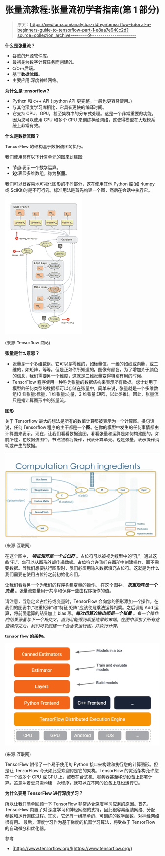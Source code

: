 # 张量流教程:张量流初学者指南(第 1 部分)

> 原文：<https://medium.com/analytics-vidhya/tensorflow-tutorial-a-beginners-guide-to-tensorflow-part-1-e8aa7e940c2d?source=collection_archive---------9----------------------->

**什么是张量流？**

*   谷歌的开源软件库。
*   最初是为数字计算任务而创建的。
*   c/c++后端。
*   基于**数据流图**。
*   主要应用:深度神经网络。

**为什么是 tensorflow？**

*   Python 和 c++ API ( python API 更完整，一般也更容易使用。)
*   与其他深度学习库相比，它具有更快的编译时间。
*   它支持 CPU、GPU，甚至集群中的分布式处理。这是一个非常重要的功能，因为您可以使用 CPU 和多个 GPU 来训练神经网络，这使得模型在大规模系统上非常有效。

**什么是数据流图？**

TensorFlow 的结构基于数据流图的执行。

我们使用具有以下计算单元的图来创建图:

*   **节点**:表示一个数学运算。
*   **边**:表示多维数组，称为**张量**。

我们可以很容易地可视化图形的不同部分，这在使用其他 Python 库(如 Numpy 或 SciKit)时是不可行的。标准用法是首先构建一个图，然后在会话中执行它。

![](img/8586c75cee74ca886caa7d2d9c099dc6.png)

(来源:Tensorflow 网站)

**张量是什么意思？**

*   张量是一个多维数组。它可以是零维的，如标量值，一维的如线或向量，或二维的，如矩阵，等等。但是正如你所知道的，图像有颜色，为了增加关于颜色的信息，我们需要另一个维度，这就是三维张量变得特别有用的时候。
*   TensorFlow 程序使用一种称为张量的数据结构来表示所有数据。您计划用于模型的任何类型的数据都可以存储在张量中。简单来说，张量就是一个多维数组(0 维张量:标量，1 维张量:向量，2 维张量:矩阵，以此类推)。因此，张量流只是指计算图形中的张量流。

**图形**

关于 Tensorflow 最大的想法是所有的数值计算都被表示为一个计算图。换句话说，任何 Tensorflow 程序的主干都是一个**图**。在你的模型中发生的任何事情都由计算图来表示。现在，让我们看看数据流图，看看张量和运算是如何构建图的。如前所述，在数据流图中，节点被称为操作，代表计算单元。边是张量，表示操作消耗或产生的数据。

![](img/223f5893d0fcbdf13fe4cf4e7a59fae3.png)

(来源:互联网)

在这个图中， ***特征矩阵是一个占位符*** 。占位符可以被视为模型中的“孔”，通过这些“孔”，您可以从图形外部传递数据。占位符允许我们在图形中创建操作，而不需要数据。当我们想要执行图形时，我们必须用输入数据填充占位符。这就是为什么我们需要在使用占位符之前初始化它们。

让我们看看另一个为我们的程序构建变量的操作。
在这个图中， ***权重矩阵是一个变量*** 。张量流变量用于共享和保存一些由程序操作的值。

请注意，当您定义占位符或变量时，TensorFlow 会向您的图形添加一个操作。在我们的图表中,“权重矩阵”和“特征
矩阵”应该使用乘法运算相乘。之后调用 Add 运算，将前面运算的结果加上 bias 项。***每次运算的输出都是一个张量*** *。*每一个操作的结果张量与下一个相交叉，直到可能得到期望结果的末端。在图中添加了所有这些操作之后，我们可以创建一个会话来运行图，并执行计算*。*

**tensor flow 的架构。**

![](img/e6b6f6d277e66cac354b04e2c51832ef.png)

(来源:互联网)

TensorFlow 附带了一个易于使用的 Python 接口来构建和执行您的计算图形。但是让 TensorFlow 今天如此受欢迎的是它的架构。TensorFlow 的灵活架构允许您在一个或多个 CPU 或 GPU 上，或者在台式机、服务器甚至移动设备上部署计算。这意味着您只需构建一次程序，就可以在不同的设备上轻松运行它。

**为什么要用 TensorFlow 进行深度学习？**

所以让我们简单回顾一下 TensorFlow 非常适合深度学习应用的原因。首先，TensorFlow 内置了对
深度学习和神经网络的支持，因此很容易组装网络、分配参数和运行训练过程。其次，它还有一组简单的、可训练的数学函数，对神经网络很有用。
最后，深度学习作为基于梯度的机器学习算法，将受益于 TensorFlow 的自动微分和优化器。

参考

*   [https://www.tensorflow.org/](https://www.tensorflow.org/)